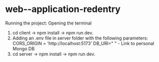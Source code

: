 # web--application-redentry
Running the project:
Opening the terminal
1. cd client -> npm install -> npm run dev.
2. Adding an .env file in server folder with the following parameters:
CORS_ORIGIN = 'http://localhost:5173'
DB_URI=" " - Link to personal Mongo DB
3. cd server -> npm install -> npm run dev.